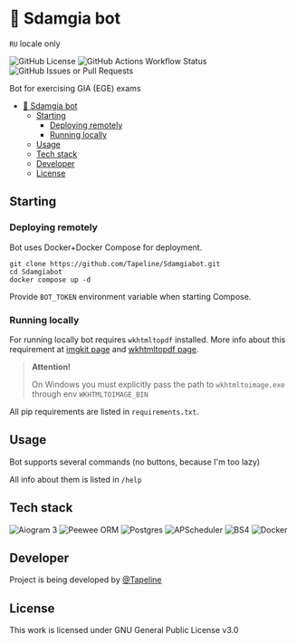 # 📕 Sdamgia bot
`RU` locale only

![GitHub License](https://img.shields.io/github/license/Tapeline/Sdamgiabot)
![GitHub Actions Workflow Status](https://img.shields.io/github/actions/workflow/status/Tapeline/Sdamgiabot/deploy.yml)
![GitHub Issues or Pull Requests](https://img.shields.io/github/issues/Tapeline/Sdamgiabot)

Bot for exercising GIA (EGE) exams

<!-- TOC -->
* [📕 Sdamgia bot](#-sdamgia-bot)
  * [Starting](#starting)
    * [Deploying remotely](#deploying-remotely)
    * [Running locally](#running-locally)
  * [Usage](#usage)
  * [Tech stack](#tech-stack)
  * [Developer](#developer)
  * [License](#license)
<!-- TOC -->

## Starting
### Deploying remotely
Bot uses Docker+Docker Compose for deployment.
```shell
git clone https://github.com/Tapeline/Sdamgiabot.git
cd Sdamgiabot
docker compose up -d
```
Provide `BOT_TOKEN` environment variable when starting Compose.

### Running locally
For running locally bot requires `wkhtmltopdf` installed. More info
about this requirement at [imgkit page](https://pypi.org/project/imgkit/)
and [wkhtmltopdf page](https://wkhtmltopdf.org/). 
> **Attention!**
> 
> On Windows you must explicitly pass the path to `wkhtmltoimage.exe`
> through env `WKHTMLTOIMAGE_BIN`

All pip requirements are listed in `requirements.txt`.

## Usage
Bot supports several commands (no buttons, because I'm too lazy)

All info about them is listed in `/help`

## Tech stack
![Aiogram 3](https://img.shields.io/badge/aiogram%203-blue?style=for-the-badge)
![Peewee ORM](https://img.shields.io/badge/peewee%20orm-3333FF?style=for-the-badge)
![Postgres](https://img.shields.io/badge/postgresql-4169e1?style=for-the-badge&logo=postgresql&logoColor=white)
![APScheduler](https://img.shields.io/badge/APScheduler-FF3366?style=for-the-badge)
![BS4](https://shields.io/badge/BeautifulSoup-4-green?style=for-the-badge)
![Docker](https://img.shields.io/badge/Tech-Docker-informational?style=for-the-badge&logo=docker&color=2496ED)

## Developer
Project is being developed by [@Tapeline](https://www.github.com/Tapeline)

## License
This work is licensed under GNU General Public License v3.0
